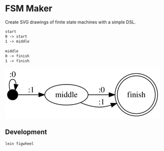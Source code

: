 
# FSM Maker

Create SVG drawings of finite state machines with a simple DSL.

```
start
0 -> start
1 -> middle

middle
0 -> finish
1 -> finish
```

![FSM](https://raw.githubusercontent.com/jimmyhmiller/fsm-maker/master/images/example.svg "fsm")


## Development

```bash
lein figwheel
```
